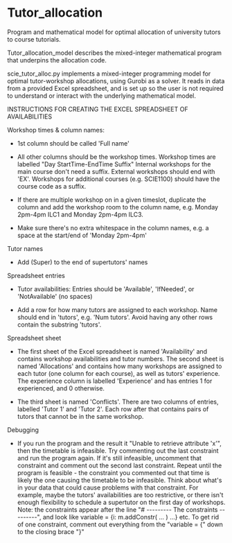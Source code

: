 # Tutor_allocation
Program and mathematical model for optimal allocation of university tutors to course tutorials.

Tutor_allocation_model describes the mixed-integer mathematical program that underpins the allocation code.

scie_tutor_alloc.py implements a mixed-integer programming model for optimal tutor-workshop allocations, using Gurobi as a solver.
It reads in data from a provided Excel spreadsheet, and is set up so the user is not required to understand or interact with the underlying mathematical model.

INSTRUCTIONS FOR CREATING THE EXCEL SPREADSHEET OF AVAILABILITIES

Workshop times & column names:
  -   1st column should be called 'Full name'
  -   All other columns should be the workshop times. Workshop times are labelled "Day StartTime-EndTime Suffix"
      Internal workshops for the main course don't need a suffix. External workshops should end with 'EX'.
      Workshops for additional courses (e.g. SCIE1100) should have the course code as a suffix.

  -   If there are multiple workshop on in a given timeslot, duplicate the column and add the workshop room to the
      column name, e.g. Monday 2pm-4pm ILC1 and Monday 2pm-4pm ILC3.

  -   Make sure there's no extra whitespace in the column names, e.g. a space at the start/end of 'Monday 2pm-4pm'

Tutor names
  -   Add (Super) to the end of supertutors' names

Spreadsheet entries
  -   Tutor availabilities: Entries should be 'Available', 'IfNeeded', or 'NotAvailable' (no spaces)

  -   Add a row for how many tutors are assigned to each workshop. Name should end in 'tutors', e.g. 'Num tutors'.
      Avoid having any other rows contain the substring 'tutors'.

Spreadsheet sheet
  -   The first sheet of the Excel spreadsheet is named 'Availability' and contains
      workshop availabilities and tutor numbers.
      The second sheet is named 'Allocations' and contains how many workshops are assigned to each tutor
      (one column for each course), as well as tutors' experience. The experience column is labelled 'Experience'
      and has entries 1 for experienced, and 0 otherwise.

  -   The third sheet is named 'Conflicts'. There are two columns of entries, labelled 'Tutor 1' and 'Tutor 2'.
      Each row after that contains pairs of tutors that cannot be in the same workshop.

Debugging
  -   If you run the program and the result it "Unable to retrieve attribute 'x'", then the timetable is infeasible.
      Try commenting out the last constraint and run the program again. If it's still infeasible, uncomment that
      constraint and comment out the second last constraint. Repeat until the program is feasible - the constraint you
      commented out that time is likely the one causing the timetable to be infeasible. Think about what's in your
      data that could cause problems with that constraint. For example, maybe the tutors' availabilities are too
      restrictive, or there isn't enough flexibility to schedule a supertutor on the first day of workshops.
      Note: the constraints appear after the line "# --------- The constraints ---------", and look like
      variable = {i: m.addConstr( ... ) ...} etc. To get rid of one constraint, comment out everything from the
      "variable = {" down to the closing brace "}"
